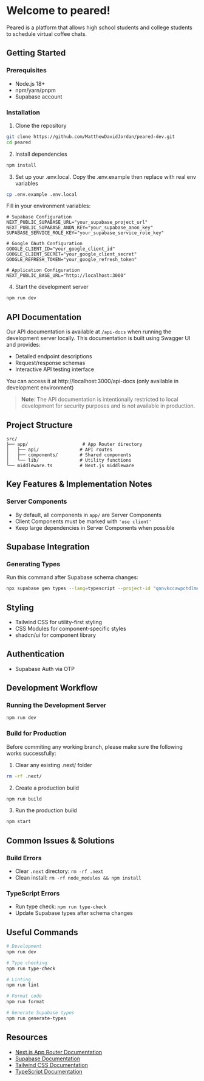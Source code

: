 # Welcome to peared!

Peared is a platform that allows high school students and college students to schedule virtual coffee chats.

## Getting Started

### Prerequisites

- Node.js 18+
- npm/yarn/pnpm
- Supabase account

### Installation

1. Clone the repository

```bash
git clone https://github.com/MatthewDavidJordan/peared-dev.git
cd peared
```

2. Install dependencies

```bash
npm install
```

3. Set up your .env.local. Copy the .env.example then replace with real env variables

```bash
cp .env.example .env.local
```

Fill in your environment variables:

```env
# Supabase Configuration
NEXT_PUBLIC_SUPABASE_URL="your_supabase_project_url"
NEXT_PUBLIC_SUPABASE_ANON_KEY="your_supabase_anon_key"
SUPABASE_SERVICE_ROLE_KEY="your_supabase_service_role_key"

# Google OAuth Configuration
GOOGLE_CLIENT_ID="your_google_client_id"
GOOGLE_CLIENT_SECRET="your_google_client_secret"
GOOGLE_REFRESH_TOKEN="your_google_refresh_token"

# Application Configuration
NEXT_PUBLIC_BASE_URL="http://localhost:3000"
```

4. Start the development server

```bash
npm run dev
```

## API Documentation

Our API documentation is available at `/api-docs` when running the development server locally. This documentation is built using Swagger UI and provides:

- Detailed endpoint descriptions
- Request/response schemas
- Interactive API testing interface

You can access it at http://localhost:3000/api-docs (only available in development environment)

> **Note**: The API documentation is intentionally restricted to local development for security purposes and is not available in production.

## Project Structure

```
src/
├── app/                    # App Router directory
│   ├── api/               # API routes
│   ├── components/        # Shared components
│   └── lib/               # Utility functions
└── middleware.ts          # Next.js middleware
```

## Key Features & Implementation Notes

### Server Components

- By default, all components in `app/` are Server Components
- Client Components must be marked with `'use client'`
- Keep large dependencies in Server Components when possible

## Supabase Integration

### Generating Types

Run this command after Supabase schema changes:

```bash
npx supabase gen types --lang=typescript --project-id "qnnvkccawpctdlmehnbd" --schema public > src/types/supabase.ts
```

## Styling

- Tailwind CSS for utility-first styling
- CSS Modules for component-specific styles
- shadcn/ui for component library

## Authentication

- Supabase Auth via OTP

## Development Workflow

### Running the Development Server

```bash
npm run dev
```

### Build for Production

Before commiting any working branch, please make sure the following works successfully:

1. Clear any existing .next/ folder

```bash
rm -rf .next/
```

2. Create a production build

```bash
npm run build
```

3. Run the production build

```bash
npm start
```

## Common Issues & Solutions

### Build Errors

- Clear `.next` directory: `rm -rf .next`
- Clean install: `rm -rf node_modules && npm install`

### TypeScript Errors

- Run type check: `npm run type-check`
- Update Supabase types after schema changes

## Useful Commands

```bash
# Development
npm run dev

# Type checking
npm run type-check

# Linting
npm run lint

# Format code
npm run format

# Generate Supabase types
npm run generate-types
```

## Resources

- [Next.js App Router Documentation](https://nextjs.org/docs)
- [Supabase Documentation](https://supabase.io/docs)
- [Tailwind CSS Documentation](https://tailwindcss.com/docs)
- [TypeScript Documentation](https://www.typescriptlang.org/docs)
